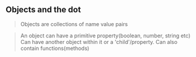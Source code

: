 ## Objects and the dot
> Objects are collections of name value pairs

> An object can have a primitive property(boolean, number, string etc)
> Can have another object within it or a 'child'/property.
> Can also contain functions(methods)
